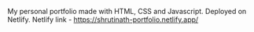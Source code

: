 My personal portfolio made with HTML, CSS and Javascript. Deployed on Netlify.
Netlify link - https://shrutinath-portfolio.netlify.app/
